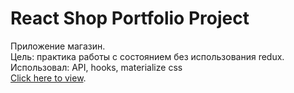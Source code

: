 # React Shop Portfolio Project
Приложение магазин. \
Цель: практика работы с состоянием без использования redux. \
Использовал: API, hooks, materialize css \
[Click here to view](https://Le-Ga.github.io/react-shop).
